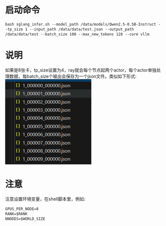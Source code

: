 # 启动命令

```shell
bash sglang_infer.sh --model_path /data/models/Qwen2.5-0.5B-Instruct --tp_size 1 --input_path /data/data/test.json --output_path /data/data/test --batch_size 100 --max_new_tokens 128 --core vllm
```

# 说明
如果是8张卡，tp_size设置为4，ray就会每个节点起两个actor，每个actor单独处理数据，每batch_size个输出会保存为一个json文件。类似如下形式:
![alt text](image.png)

# 注意
注意设置环境变量，在shell脚本里，例如:
```shell
GPUS_PER_NODE=8
RANK=$RANK
NNODES=$WORLD_SIZE
```
